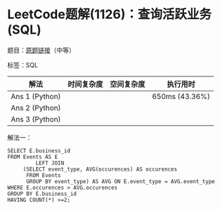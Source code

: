 # LeetCode题解(1126)：查询活跃业务(SQL)

题目：[原题链接](https://leetcode-cn.com/problems/active-businesses/)（中等）

标签：SQL

| 解法           | 时间复杂度 | 空间复杂度 | 执行用时       |
| -------------- | ---------- | ---------- | -------------- |
| Ans 1 (Python) |            |            | 650ms (43.36%) |
| Ans 2 (Python) |            |            |                |
| Ans 3 (Python) |            |            |                |

解法一：

```mysql
SELECT E.business_id
FROM Events AS E
         LEFT JOIN
     (SELECT event_type, AVG(occurences) AS occurences
      FROM Events
      GROUP BY event_type) AS AVG ON E.event_type = AVG.event_type
WHERE E.occurences > AVG.occurences
GROUP BY E.business_id
HAVING COUNT(*) >=2;
```

